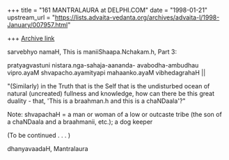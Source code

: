 +++
title = "161 MANTRALAURA at DELPHI.COM"
date = "1998-01-21"
upstream_url = "https://lists.advaita-vedanta.org/archives/advaita-l/1998-January/007957.html"

+++
[Archive link](https://lists.advaita-vedanta.org/archives/advaita-l/1998-January/007957.html)

sarvebhyo namaH,
  This is maniiShaapa.Nchakam.h, Part 3:


  pratyagvastuni nistara.nga-sahaja-aananda-
avabodha-ambudhau
  vipro.ayaM shvapacho.ayamityapi mahaanko.ayaM
vibhedagrahaH ||


  "(Similarly) in the Truth that is the Self
that is the undisturbed ocean of natural
(uncreated) fullness and knowledge, how can
there be this great duality - that, 'This is
a braahman.h and this is a chaNDaala'?"

Note:  shvapachaH = a man or woman of a low or
outcaste tribe (the son of a chaNDaala and a
braahmanii, etc.); a dog keeper


(To be continued . . . )


dhanyavaadaH,
  Mantralaura

